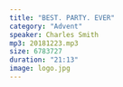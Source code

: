 ```yaml
---
title: "BEST. PARTY. EVER"
category: "Advent"
speaker: Charles Smith
mp3: 20181223.mp3
size: 6783727
duration: "21:13"
image: logo.jpg
---
```

